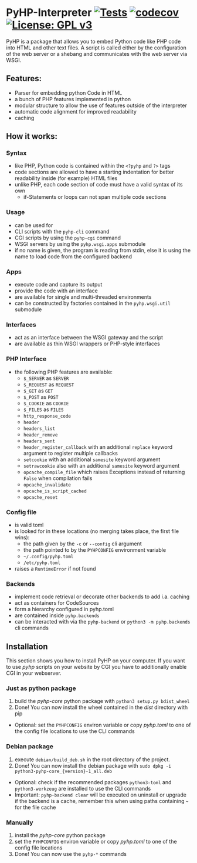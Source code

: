 # PyHP-Interpreter [![Tests](https://github.com/Deric-W/PyHP/actions/workflows/Tests.yaml/badge.svg)](https://github.com/Deric-W/PyHP/actions/workflows/Tests.yaml)  [![codecov](https://codecov.io/gh/Deric-W/PyHP/branch/master/graph/badge.svg?token=SA72E6KGXT)](https://codecov.io/gh/Deric-W/PyHP) [![License: GPL v3](https://img.shields.io/badge/License-GPLv3-blue.svg)](https://www.gnu.org/licenses/gpl-3.0)

PyHP is a package that allows you to embed Python code like PHP code into HTML and other text files.
A script is called either by the configuration of the web server or a shebang and communicates with the web server via WSGI.

## Features:

  - Parser for embedding python Code in HTML
  - a bunch of PHP features implemented in python
  - modular structure to allow the use of features outside of the interpreter
  - automatic code alignment for improved readability
  - caching
  
## How it works:

 ### Syntax
 - like PHP, Python code is contained within the `<?pyhp` and `?>` tags
 - code sections are allowed to have a starting indentation for better readability inside (for example) HTML files
 - unlike PHP, each code section of code must have a valid syntax of its own
   - if-Statements or loops can not span multiple code sections

 ### Usage
 - can be used for
  - CLI scripts with the `pyhp-cli` command
  - CGI scripts by using the `pyhp-cgi` command
  - WSGI servers by using the `pyhp.wsgi.apps` submodule
 - if no name is given, the program is reading from stdin, else it is using the name to load code from the configured backend

 ### Apps
 - execute code and capture its output
 - provide the code with an interface
 - are available for single and multi-threaded environments
 - can be constructed by factories contained in the `pyhp.wsgi.util` submodule

 ### Interfaces
 - act as an interface between the WSGI gateway and the script
 - are available as thin WSGI wrappers or PHP-style interfaces

 ### PHP Interface
 - the following PHP features are available:
     - `$_SERVER` as `SERVER`
     - `$_REQUEST` as `REQUEST`
     - `$_GET` as `GET`
     - `$_POST` as `POST`
     - `$_COOKIE` as `COOKIE`
     - `$_FILES` as `FILES`
     - `http_response_code`
     - `header`
     - `headers_list`
     - `header_remove`
     - `headers_sent`
     - `header_register_callback` with an additional `replace` keyword argument to register multiple callbacks
     - `setcookie` with an additional `samesite` keyword argument
     - `setrawcookie` also with an additional `samesite` keyword argument
     - `opcache_compile_file` which raises Exceptions instead of returning `False` when compilation fails
     - `opcache_invalidate`
     - `opcache_is_script_cached`
     - `opcache_reset`

  ### Config file

  - is valid toml
  - is looked for in these locations (no merging takes place, the first file wins):
    - the path given by the `-c` or `--config` cli argument
    - the path pointed to by the `PYHPCONFIG` environment variable
    - `~/.config/pyhp.toml`
    - `/etc/pyhp.toml`
  - raises a `RuntimeError` if not found
  
  ### Backends

  - implement code retrieval or decorate other backends to add i.a. caching
  - act as containers for CodeSources
  - form a hierarchy configured in pyhp.toml
  - are contained inside `pyhp.backends`
  - can be interacted with via the `pyhp-backend` or `python3 -m pyhp.backends` cli commands
   
  ## Installation
  
  This section shows you how to install PyHP on your computer.
  If you want to use *pyhp* scripts on your website by CGI you have to additionally enable CGI in your webserver.
  
  ### Just as python package
  1. build the *pyhp-core* python package with `python3 setup.py bdist_wheel`
  2. Done! You can now install the wheel contained in the *dist* directory with pip
      
  - Optional: set the `PYHPCONFIG` environ variable or copy *pyhp.toml* to one of the config file locations to use the CLI commands

  ### Debian package
  1. execute `debian/build_deb.sh` in the root directory of the project.
  2. Done! You can now install the debian package with `sudo dpkg -i python3-pyhp-core_{version}-1_all.deb`

  - Optional: check if the recommended packages `python3-toml` and `python3-werkzeug` are installed to use the CLI commands
  - Important: `pyhp-backend clear` will be executed on uninstall or upgrade if the backend is a cache, remember this when using paths containing `~` for the file cache

  ### Manually
  1. install the *pyhp-core* python package
  2. set the `PYHPCONFIG` environ variable or copy *pyhp.toml* to one of the config file locations
  3. Done! You can now use the `pyhp-*` commands

